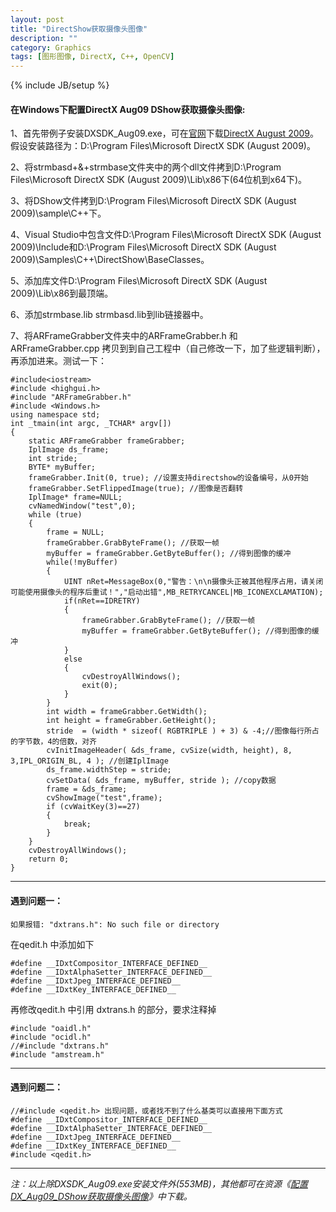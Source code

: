```yaml
---
layout: post
title: "DirectShow获取摄像头图像"
description: ""
category: Graphics
tags: [图形图像, DirectX, C++, OpenCV]
---
```

{% include JB/setup %}

#### 在Windows下配置DirectX Aug09 DShow获取摄像头图像:

1、首先带例子安装DXSDK_Aug09.exe，可在[官网](msdn.microsoft.com/directx/)下载[DirectX August 2009](http://download.microsoft.com/download/4/C/F/4CFED5F5-B11C-4159-9ADC-E133B7E42E5C/DXSDK_Aug09.exe)。假设安装路径为：D:\Program Files\Microsoft DirectX SDK (August 2009)。

2、将strmbasd+&+strmbase文件夹中的两个dll文件拷到D:\Program Files\Microsoft DirectX SDK (August 2009)\Lib\x86下(64位机到x64下)。

3、将DShow文件拷到D:\Program Files\Microsoft DirectX SDK (August 2009)\sample\C++下。

4、Visual Studio中包含文件D:\Program Files\Microsoft DirectX SDK (August 2009)\Include和D:\Program Files\Microsoft DirectX SDK (August 2009)\Samples\C++\DirectShow\BaseClasses。

5、添加库文件D:\Program Files\Microsoft DirectX SDK (August 2009)\Lib\x86到最顶端。

6、添加strmbase.lib strmbasd.lib到lib链接器中。

7、将ARFrameGrabber文件夹中的ARFrameGrabber.h 和 ARFrameGrabber.cpp 拷贝到到自己工程中（自己修改一下，加了些逻辑判断），再添加进来。测试一下：

```c_cpp
#include<iostream>  
#include <highgui.h>  
#include "ARFrameGrabber.h"  
#include <Windows.h>  
using namespace std;  
int _tmain(int argc, _TCHAR* argv[])  
{  
    static ARFrameGrabber frameGrabber;  
    IplImage ds_frame;  
    int stride;  
    BYTE* myBuffer;  
    frameGrabber.Init(0, true); //设置支持directshow的设备编号，从0开始  
    frameGrabber.SetFlippedImage(true); //图像是否翻转  
    IplImage* frame=NULL;  
    cvNamedWindow("test",0);  
    while (true)  
    {  
        frame = NULL;  
        frameGrabber.GrabByteFrame(); //获取一帧  
        myBuffer = frameGrabber.GetByteBuffer(); //得到图像的缓冲  
        while(!myBuffer)  
        {  
            UINT nRet=MessageBox(0,"警告：\n\n摄像头正被其他程序占用，请关闭可能使用摄像头的程序后重试！","启动出错",MB_RETRYCANCEL|MB_ICONEXCLAMATION);  
            if(nRet==IDRETRY)  
            {  
                frameGrabber.GrabByteFrame(); //获取一帧  
                myBuffer = frameGrabber.GetByteBuffer(); //得到图像的缓冲  
            }  
            else  
            {  
                cvDestroyAllWindows();  
                exit(0);  
            }  
        }  
        int width = frameGrabber.GetWidth();  
        int height = frameGrabber.GetHeight();  
        stride  = (width * sizeof( RGBTRIPLE ) + 3) & -4;//图像每行所占的字节数，4的倍数，对齐  
        cvInitImageHeader( &ds_frame, cvSize(width, height), 8, 3,IPL_ORIGIN_BL, 4 ); //创建IplImage  
        ds_frame.widthStep = stride;  
        cvSetData( &ds_frame, myBuffer, stride ); //copy数据  
        frame = &ds_frame;  
        cvShowImage("test",frame);  
        if (cvWaitKey(3)==27)  
        {  
            break;  
        }  
    }  
    cvDestroyAllWindows();  
    return 0;  
}
```

----

#### 遇到问题一：

```c_cpp
如果报错: "dxtrans.h": No such file or directory
```

在qedit.h 中添加如下

```c_cpp
#define __IDxtCompositor_INTERFACE_DEFINED__   
#define __IDxtAlphaSetter_INTERFACE_DEFINED__   
#define __IDxtJpeg_INTERFACE_DEFINED__   
#define __IDxtKey_INTERFACE_DEFINED__  
```

再修改qedit.h 中引用 dxtrans.h 的部分，要求注释掉

```c_cpp
#include "oaidl.h"  
#include "ocidl.h"  
//#include "dxtrans.h"  
#include "amstream.h"  
```

----

#### 遇到问题二：

```c_cpp
//#include <qedit.h> 出现问题，或者找不到了什么基类可以直接用下面方式  
#define __IDxtCompositor_INTERFACE_DEFINED__   
#define __IDxtAlphaSetter_INTERFACE_DEFINED__   
#define __IDxtJpeg_INTERFACE_DEFINED__   
#define __IDxtKey_INTERFACE_DEFINED__   
#include <qedit.h>
```

---
*注：以上除DXSDK_Aug09.exe安装文件外(553MB)，其他都可在资源《[配置DX_Aug09_DShow获取摄像头图像](http://download.csdn.net/download/waterstrong/3981334)》中下载。*
